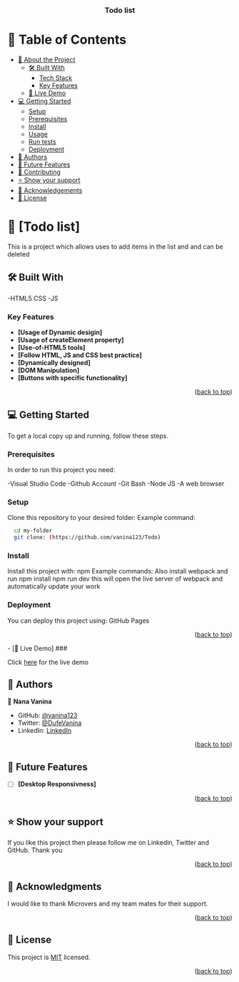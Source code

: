<a name="readme-top"></a>

<div align="center">
  <br/>

  <h3><b>Todo list</b></h3>

</div>

# 📗 Table of Contents

- [📖 About the Project](#about-project)
  - [🛠 Built With](#built-with)
    - [Tech Stack](#tech-stack)
    - [Key Features](#key-features)
  - [🚀 Live Demo](#live-demo)
- [💻 Getting Started](#getting-started)
  - [Setup](#setup)
  - [Prerequisites](#prerequisites)
  - [Install](#install)
  - [Usage](#usage)
  - [Run tests](#run-tests)
  - [Deployment](#deployment)
- [👥 Authors](#authors)
- [🔭 Future Features](#future-features)
- [🤝 Contributing](#contributing)
- [⭐️ Show your support](#support)
- [🙏 Acknowledgements](#acknowledgements)
- [📝 License](#license)

# 📖 [Todo list] <a name="about-project"></a>
This is a project which allows uses to add items in the list and and can be deleted

## 🛠 Built With <a name="built-with"></a>

-HTML5
CSS
-JS
 
### Key Features <a name="key-features"></a>

- **[Usage of Dynamic desigin]**
- **[Usage of createElement property]**
- **[Use-of-HTML5 tools]**
- **[Follow HTML, JS and CSS best practice]**
- **[Dynamically designed]**
- **[DOM Manipulation]**
- **[Buttons with specific functionality]**

<p align="right">(<a href="#readme-top">back to top</a>)</p>

## 💻 Getting Started <a name="getting-started"></a>

To get a local copy up and running, follow these steps.

### Prerequisites

In order to run this project you need:

-Visual Studio Code
-Github Account
-Git Bash
-Node JS
-A web browser

### Setup

Clone this repository to your desired folder:
Example command:

```sh
  cd my-folder
  git clone: (https://github.com/vanina123/Todo)
```

### Install

Install this project with: npm Example commands:
Also install webpack 
and run npm install
npm run dev this will open the live server of webpack and automatically update your work

### Deployment

You can deploy this project using:
GitHub Pages

<p align="right">(<a href="#readme-top">back to top</a>)</p>
- [🚀 Live Demo]
### <p>Click <a href="https://vanina123.github.io/Todo/dist/">here</a> for the live demo</p> 

## 👥 Authors <a name="authors"></a>

👤 **Nana Vanina**

- GitHub: [@vanina123](https://github.com/vanina123)
- Twitter: [@DufeVanina](https://twitter.com/DufeVanina)
- LinkedIn: [LinkedIn](https://www.linkedin.com/in/larissa-vanina-dufe-407a2b25a/)


<p align="right">(<a href="#readme-top">back to top</a>)</p>

## 🔭 Future Features <a name="future-features"></a>

- [ ] **[Desktop Responsivness]**

<p align="right">(<a href="#readme-top">back to top</a>)</p>

## ⭐️ Show your support <a name="support"></a>

If you like this project then please follow me on Linkedin, Twitter and GitHub. Thank you

<p align="right">(<a href="#readme-top">back to top</a>)</p>

## 🙏 Acknowledgments <a name="acknowledgements"></a>

I would like to thank Microvers and my team mates for their support.

<p align="right">(<a href="#readme-top">back to top</a>)</p>

## 📝 License <a name="license"></a>

This project is [MIT](./MIT.md) licensed.

<p align="right">(<a href="#readme-top">back to top</a>)</p
